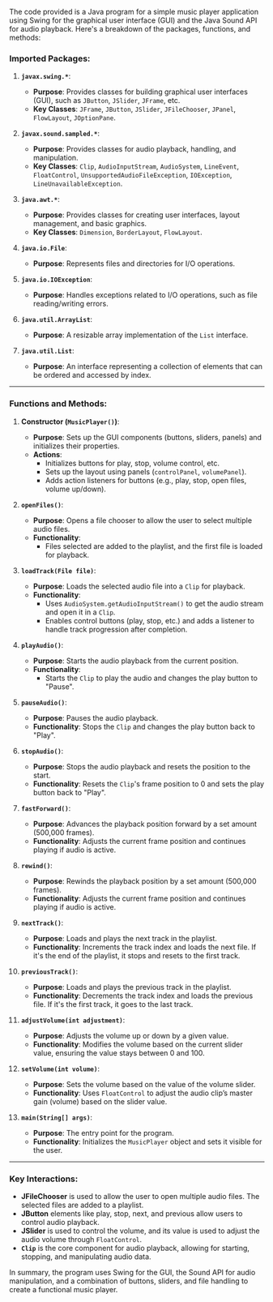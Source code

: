 The code provided is a Java program for a simple music player application using Swing for the graphical user interface (GUI) and the Java Sound API for audio playback. Here's a breakdown of the packages, functions, and methods:

### Imported Packages:
1. **`javax.swing.*`**:
   - **Purpose**: Provides classes for building graphical user interfaces (GUI), such as `JButton`, `JSlider`, `JFrame`, etc.
   - **Key Classes**: `JFrame`, `JButton`, `JSlider`, `JFileChooser`, `JPanel`, `FlowLayout`, `JOptionPane`.
   
2. **`javax.sound.sampled.*`**:
   - **Purpose**: Provides classes for audio playback, handling, and manipulation.
   - **Key Classes**: `Clip`, `AudioInputStream`, `AudioSystem`, `LineEvent`, `FloatControl`, `UnsupportedAudioFileException`, `IOException`, `LineUnavailableException`.
   
3. **`java.awt.*`**:
   - **Purpose**: Provides classes for creating user interfaces, layout management, and basic graphics.
   - **Key Classes**: `Dimension`, `BorderLayout`, `FlowLayout`.

4. **`java.io.File`**:
   - **Purpose**: Represents files and directories for I/O operations.
   
5. **`java.io.IOException`**:
   - **Purpose**: Handles exceptions related to I/O operations, such as file reading/writing errors.

6. **`java.util.ArrayList`**:
   - **Purpose**: A resizable array implementation of the `List` interface.
   
7. **`java.util.List`**:
   - **Purpose**: An interface representing a collection of elements that can be ordered and accessed by index.

---

### Functions and Methods:

1. **Constructor (`MusicPlayer()`)**:
   - **Purpose**: Sets up the GUI components (buttons, sliders, panels) and initializes their properties.
   - **Actions**: 
     - Initializes buttons for play, stop, volume control, etc.
     - Sets up the layout using panels (`controlPanel`, `volumePanel`).
     - Adds action listeners for buttons (e.g., play, stop, open files, volume up/down).

2. **`openFiles()`**:
   - **Purpose**: Opens a file chooser to allow the user to select multiple audio files.
   - **Functionality**:
     - Files selected are added to the playlist, and the first file is loaded for playback.

3. **`loadTrack(File file)`**:
   - **Purpose**: Loads the selected audio file into a `Clip` for playback.
   - **Functionality**:
     - Uses `AudioSystem.getAudioInputStream()` to get the audio stream and open it in a `Clip`.
     - Enables control buttons (play, stop, etc.) and adds a listener to handle track progression after completion.

4. **`playAudio()`**:
   - **Purpose**: Starts the audio playback from the current position.
   - **Functionality**: 
     - Starts the `Clip` to play the audio and changes the play button to "Pause".

5. **`pauseAudio()`**:
   - **Purpose**: Pauses the audio playback.
   - **Functionality**: Stops the `Clip` and changes the play button back to "Play".

6. **`stopAudio()`**:
   - **Purpose**: Stops the audio playback and resets the position to the start.
   - **Functionality**: Resets the `Clip`'s frame position to 0 and sets the play button back to "Play".

7. **`fastForward()`**:
   - **Purpose**: Advances the playback position forward by a set amount (500,000 frames).
   - **Functionality**: Adjusts the current frame position and continues playing if audio is active.

8. **`rewind()`**:
   - **Purpose**: Rewinds the playback position by a set amount (500,000 frames).
   - **Functionality**: Adjusts the current frame position and continues playing if audio is active.

9. **`nextTrack()`**:
   - **Purpose**: Loads and plays the next track in the playlist.
   - **Functionality**: Increments the track index and loads the next file. If it's the end of the playlist, it stops and resets to the first track.

10. **`previousTrack()`**:
    - **Purpose**: Loads and plays the previous track in the playlist.
    - **Functionality**: Decrements the track index and loads the previous file. If it's the first track, it goes to the last track.

11. **`adjustVolume(int adjustment)`**:
    - **Purpose**: Adjusts the volume up or down by a given value.
    - **Functionality**: Modifies the volume based on the current slider value, ensuring the value stays between 0 and 100.

12. **`setVolume(int volume)`**:
    - **Purpose**: Sets the volume based on the value of the volume slider.
    - **Functionality**: Uses `FloatControl` to adjust the audio clip’s master gain (volume) based on the slider value.

13. **`main(String[] args)`**:
    - **Purpose**: The entry point for the program.
    - **Functionality**: Initializes the `MusicPlayer` object and sets it visible for the user.

---

### Key Interactions:
- **JFileChooser** is used to allow the user to open multiple audio files. The selected files are added to a playlist.
- **JButton** elements like play, stop, next, and previous allow users to control audio playback.
- **JSlider** is used to control the volume, and its value is used to adjust the audio volume through `FloatControl`.
- **`Clip`** is the core component for audio playback, allowing for starting, stopping, and manipulating audio data.

In summary, the program uses Swing for the GUI, the Sound API for audio manipulation, and a combination of buttons, sliders, and file handling to create a functional music player.